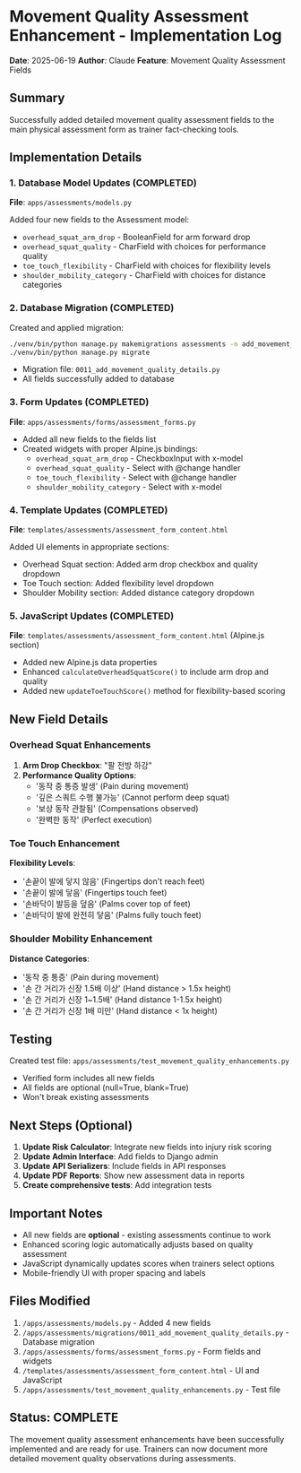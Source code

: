 # Movement Quality Assessment Enhancement - Implementation Log

**Date**: 2025-06-19
**Author**: Claude
**Feature**: Movement Quality Assessment Fields

## Summary

Successfully added detailed movement quality assessment fields to the main physical assessment form as trainer fact-checking tools.

## Implementation Details

### 1. Database Model Updates (COMPLETED)
**File**: `apps/assessments/models.py`

Added four new fields to the Assessment model:
- `overhead_squat_arm_drop` - BooleanField for arm forward drop
- `overhead_squat_quality` - CharField with choices for performance quality
- `toe_touch_flexibility` - CharField with choices for flexibility levels
- `shoulder_mobility_category` - CharField with choices for distance categories

### 2. Database Migration (COMPLETED)
Created and applied migration:
```bash
./venv/bin/python manage.py makemigrations assessments -n add_movement_quality_details
./venv/bin/python manage.py migrate
```
- Migration file: `0011_add_movement_quality_details.py`
- All fields successfully added to database

### 3. Form Updates (COMPLETED)
**File**: `apps/assessments/forms/assessment_forms.py`

- Added all new fields to the fields list
- Created widgets with proper Alpine.js bindings:
  - `overhead_squat_arm_drop` - CheckboxInput with x-model
  - `overhead_squat_quality` - Select with @change handler
  - `toe_touch_flexibility` - Select with @change handler
  - `shoulder_mobility_category` - Select with x-model

### 4. Template Updates (COMPLETED)
**File**: `templates/assessments/assessment_form_content.html`

Added UI elements in appropriate sections:
- Overhead Squat section: Added arm drop checkbox and quality dropdown
- Toe Touch section: Added flexibility level dropdown
- Shoulder Mobility section: Added distance category dropdown

### 5. JavaScript Updates (COMPLETED)
**File**: `templates/assessments/assessment_form_content.html` (Alpine.js section)

- Added new Alpine.js data properties
- Enhanced `calculateOverheadSquatScore()` to include arm drop and quality
- Added new `updateToeTouchScore()` method for flexibility-based scoring

## New Field Details

### Overhead Squat Enhancements
1. **Arm Drop Checkbox**: "팔 전방 하강"
2. **Performance Quality Options**:
   - '동작 중 통증 발생' (Pain during movement)
   - '깊은 스쿼트 수행 불가능' (Cannot perform deep squat)
   - '보상 동작 관찰됨' (Compensations observed)
   - '완벽한 동작' (Perfect execution)

### Toe Touch Enhancement
**Flexibility Levels**:
- '손끝이 발에 닿지 않음' (Fingertips don't reach feet)
- '손끝이 발에 닿음' (Fingertips touch feet)
- '손바닥이 발등을 덮음' (Palms cover top of feet)
- '손바닥이 발에 완전히 닿음' (Palms fully touch feet)

### Shoulder Mobility Enhancement
**Distance Categories**:
- '동작 중 통증' (Pain during movement)
- '손 간 거리가 신장 1.5배 이상' (Hand distance > 1.5x height)
- '손 간 거리가 신장 1~1.5배' (Hand distance 1-1.5x height)
- '손 간 거리가 신장 1배 미만' (Hand distance < 1x height)

## Testing

Created test file: `apps/assessments/test_movement_quality_enhancements.py`
- Verified form includes all new fields
- All fields are optional (null=True, blank=True)
- Won't break existing assessments

## Next Steps (Optional)

1. **Update Risk Calculator**: Integrate new fields into injury risk scoring
2. **Update Admin Interface**: Add fields to Django admin
3. **Update API Serializers**: Include fields in API responses
4. **Update PDF Reports**: Show new assessment data in reports
5. **Create comprehensive tests**: Add integration tests

## Important Notes

- All new fields are **optional** - existing assessments continue to work
- Enhanced scoring logic automatically adjusts based on quality assessment
- JavaScript dynamically updates scores when trainers select options
- Mobile-friendly UI with proper spacing and labels

## Files Modified

1. `/apps/assessments/models.py` - Added 4 new fields
2. `/apps/assessments/migrations/0011_add_movement_quality_details.py` - Database migration
3. `/apps/assessments/forms/assessment_forms.py` - Form fields and widgets
4. `/templates/assessments/assessment_form_content.html` - UI and JavaScript
5. `/apps/assessments/test_movement_quality_enhancements.py` - Test file

## Status: COMPLETE

The movement quality assessment enhancements have been successfully implemented and are ready for use. Trainers can now document more detailed movement quality observations during assessments.